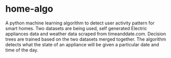 # home-algo
A python machine learning algorithm to detect user activity pattern for smart homes.
Two datasets are being used, self generated Electric appliances data and weather data scraped from timeanddate.com.
Decision trees are trained based on the two datasets merged together.
The algorithm detects what the state of an appliance will be given a particular date and time of the day.
